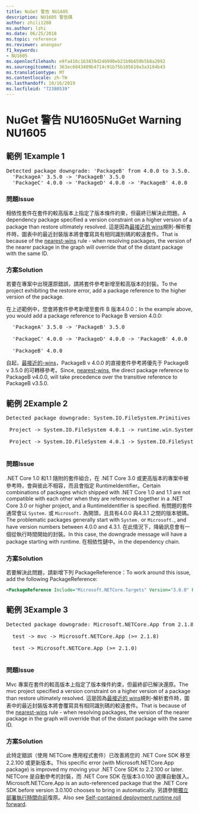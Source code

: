 ```yaml
---
title: NuGet 警告 NU1605
description: NU1605 警告碼
author: zhili1208
ms.author: lzhi
ms.date: 06/25/2018
ms.topic: reference
ms.reviewer: anangaur
f1_keywords:
- NU1605
ms.openlocfilehash: e9fa416c163839d24b990eb21b9b659b5b8a2092
ms.sourcegitcommit: 363ec6843409b4714c91b75b105619a3a3184b43
ms.translationtype: MT
ms.contentlocale: zh-TW
ms.lasthandoff: 10/16/2019
ms.locfileid: "72380539"
---
```

# <a name="nuget-warning-nu1605"></a><span data-ttu-id="11cec-103">NuGet 警告 NU1605</span><span class="sxs-lookup"><span data-stu-id="11cec-103">NuGet Warning NU1605</span></span>

## <a name="example-1"></a><span data-ttu-id="11cec-104">範例 1</span><span class="sxs-lookup"><span data-stu-id="11cec-104">Example 1</span></span>

<pre>Detected package downgrade: 'PackageB' from 4.0.0 to 3.5.0. Reference the package directly from the project to select a different version.<br/>  'PackageA' 3.5.0 -> 'PackageB' 3.5.0<br/>  'PackageC' 4.0.0 -> 'PackageD' 4.0.0 -> 'PackageB' 4.0.0</pre>

### <a name="issue"></a><span data-ttu-id="11cec-105">問題</span><span class="sxs-lookup"><span data-stu-id="11cec-105">Issue</span></span>
<span data-ttu-id="11cec-106">相依性套件在套件的較高版本上指定了版本條件約束，但最終已解決此問題。</span><span class="sxs-lookup"><span data-stu-id="11cec-106">A dependency package specified a version constraint on a higher version of a package than restore ultimately resolved.</span></span> <span data-ttu-id="11cec-107">這是因為[最接近的 wins](../../concepts/dependency-resolution.md#nearest-wins)規則-解析套件時，圖表中的最近封裝版本將會覆寫具有相同識別碼的較遠套件。</span><span class="sxs-lookup"><span data-stu-id="11cec-107">That is because of the [nearest-wins](../../concepts/dependency-resolution.md#nearest-wins) rule - when resolving packages, the version of the nearer package in the graph will override that of the distant package with the same ID.</span></span>

### <a name="solution"></a><span data-ttu-id="11cec-108">方案</span><span class="sxs-lookup"><span data-stu-id="11cec-108">Solution</span></span>
<span data-ttu-id="11cec-109">若要在專案中出現還原錯誤，請將套件參考新增至較高版本的封裝。</span><span class="sxs-lookup"><span data-stu-id="11cec-109">To the project exhibiting the restore error, add a package reference to the higher version of the package.</span></span>

<span data-ttu-id="11cec-110">在上述範例中，您會將套件參考新增至套件 B 版本4.0.0：</span><span class="sxs-lookup"><span data-stu-id="11cec-110">In the example above, you would add a package reference to Package B version 4.0.0:</span></span>

<pre>
  'PackageA' 3.5.0 -> 'PackageB' 3.5.0<br/>
  'PackageC' 4.0.0 -> 'PackageD' 4.0.0 -> 'PackageB' 4.0.0<br/>
  'PackageB' 4.0.0
</pre>

<span data-ttu-id="11cec-111">自起，[最接近的-wins](../../concepts/dependency-resolution.md#nearest-wins)，PackageB v 4.0.0 的直接套件參考將優先于 PackageB v 3.5.0 的可轉移參考。</span><span class="sxs-lookup"><span data-stu-id="11cec-111">Since, [nearest-wins](../../concepts/dependency-resolution.md#nearest-wins), the direct package reference to PackageB v4.0.0, will take precedence over the transitive reference to PackageB v3.5.0.</span></span>

## <a name="example-2"></a><span data-ttu-id="11cec-112">範例 2</span><span class="sxs-lookup"><span data-stu-id="11cec-112">Example 2</span></span>
<pre>
Detected package downgrade: System.IO.FileSystem.Primitives from 4.3.0 to 4.0.1. Reference the package directly from the project to select a different version.</br>
 Project -> System.IO.FileSystem 4.0.1 -> runtime.win.System.IO.FileSystem 4.3.0 -> System.IO.FileSystem.Primitives (>= 4.3.0)</br>
 Project -> System.IO.FileSystem 4.0.1 -> System.IO.FileSystem.Primitives (>= 4.0.1)</br>
</pre>

### <a name="issue"></a><span data-ttu-id="11cec-113">問題</span><span class="sxs-lookup"><span data-stu-id="11cec-113">Issue</span></span> 

<span data-ttu-id="11cec-114">.NET Core 1.0 和1.1 隨附的套件組合，在 .NET Core 3.0 或更高版本的專案中被參考時，會與彼此不相容，而且會指定 RuntimeIdentifier。</span><span class="sxs-lookup"><span data-stu-id="11cec-114">Certain combinations of packages which shipped with .NET Core 1.0 and 1.1 are not compatible with each other when they are referenced together in a .NET Core 3.0 or higher project, and a RuntimeIdentifier is specified.</span></span>  <span data-ttu-id="11cec-115">有問題的套件通常會以 `System.` 或 `Microsoft.` 為開頭，且具有4.0.0 與4.3.1 之間的版本號碼。</span><span class="sxs-lookup"><span data-stu-id="11cec-115">The problematic packages generally start with `System.` or `Microsoft.`, and have version numbers between 4.0.0 and 4.3.1.</span></span>  <span data-ttu-id="11cec-116">在此情況下，降級訊息會有一個從執行時間開始的封裝。<RID></span><span class="sxs-lookup"><span data-stu-id="11cec-116">In this case, the downgrade message will have a package starting with runtime.<RID></span></span> <span data-ttu-id="11cec-117">在相依性鏈中。</span><span class="sxs-lookup"><span data-stu-id="11cec-117">in the dependency chain.</span></span>

### <a name="solution"></a><span data-ttu-id="11cec-118">方案</span><span class="sxs-lookup"><span data-stu-id="11cec-118">Solution</span></span>

<span data-ttu-id="11cec-119">若要解決此問題，請新增下列 PackageReference：</span><span class="sxs-lookup"><span data-stu-id="11cec-119">To work around this issue, add the following PackageReference:</span></span>

```xml
<PackageReference Include="Microsoft.NETCore.Targets" Version="3.0.0" PrivateAssets="all" />
```

## <a name="example-3"></a><span data-ttu-id="11cec-120">範例 3</span><span class="sxs-lookup"><span data-stu-id="11cec-120">Example 3</span></span>

<pre>Detected package downgrade: Microsoft.NETCore.App from 2.1.8 to 2.1.0. Reference the package directly from the project to select a different version.<br/>
  test -> mvc -> Microsoft.NETCore.App (>= 2.1.8)<br/>
  test -> Microsoft.NETCore.App (>= 2.1.0)<br/>
</pre>

### <a name="issue"></a><span data-ttu-id="11cec-121">問題</span><span class="sxs-lookup"><span data-stu-id="11cec-121">Issue</span></span>
<span data-ttu-id="11cec-122">Mvc 專案在套件的較高版本上指定了版本條件約束，但最終卻已解決還原。</span><span class="sxs-lookup"><span data-stu-id="11cec-122">The mvc project specified a version constraint on a higher version of a package than restore ultimately resolved.</span></span> <span data-ttu-id="11cec-123">這是因為[最接近的 wins](../../concepts/dependency-resolution.md#nearest-wins)規則-解析套件時，圖表中的最近封裝版本將會覆寫具有相同識別碼的較遠套件。</span><span class="sxs-lookup"><span data-stu-id="11cec-123">That is because of the [nearest-wins](../../concepts/dependency-resolution.md#nearest-wins) rule - when resolving packages, the version of the nearer package in the graph will override that of the distant package with the same ID.</span></span>

### <a name="solution"></a><span data-ttu-id="11cec-124">方案</span><span class="sxs-lookup"><span data-stu-id="11cec-124">Solution</span></span>
<span data-ttu-id="11cec-125">此特定錯誤（使用 NETCore 應用程式套件）已改善將您的 .NET Core SDK 移至2.2.100 或更新版本。</span><span class="sxs-lookup"><span data-stu-id="11cec-125">This specific error (with Microsoft.NETCore.App package) is improved my moving your .NET Core SDK to 2.2.100 or later.</span></span> <span data-ttu-id="11cec-126">NETCore 是自動參考的封裝，而 .NET Core SDK 在版本3.0.100 選擇自動匯入。</span><span class="sxs-lookup"><span data-stu-id="11cec-126">Microsoft.NETCore.App is an auto-referenced package that the .NET Core SDK before version 3.0.100 chooses to bring in automatically.</span></span> <span data-ttu-id="11cec-127">另請參閱[獨立部署執行時間向前](/dotnet/core/deploying/runtime-patch-selection)復原。</span><span class="sxs-lookup"><span data-stu-id="11cec-127">Also see [Self-contained deployment runtime roll forward](/dotnet/core/deploying/runtime-patch-selection).</span></span>
